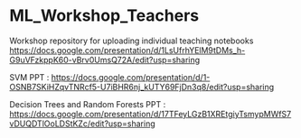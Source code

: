 # ML_Workshop_Teachers
Workshop repository for uploading individual teaching notebooks
https://docs.google.com/presentation/d/1LsUfrhYElM9tDMs_h-G9uVFzkppK60-vBrv0UmsQ72A/edit?usp=sharing


SVM PPT :
https://docs.google.com/presentation/d/1-OSNB7SKiHZqvTNRcf5-U7iBHR6nj_kUTY69FjDn3q8/edit?usp=sharing

Decision Trees and Random Forests PPT :
https://docs.google.com/presentation/d/17TFeyLGzB1XREtgiyTsmypMWfS7vDUQDTlOoLDStKZc/edit?usp=sharing

